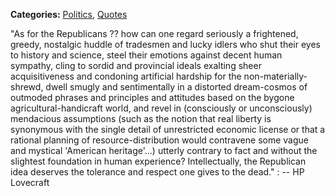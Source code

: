 <div id="wikitext">

<span class="categories"> **Categories:**
[Politics](http://wiki.tamouse.org?n=Category.Politics),
[Quotes](http://wiki.tamouse.org?n=Category.Quotes)</span>

<div class="vspace">

</div>

"As for the Republicans ?? how can one regard seriously a frightened, greedy, nostalgic huddle of tradesmen and lucky idlers who shut their eyes to history and science, steel their emotions against decent human sympathy, cling to sordid and provincial ideals exalting sheer acquisitiveness and condoning artificial hardship for the non-materially-shrewd, dwell smugly and sentimentally in a distorted dream-cosmos of outmoded phrases and principles and attitudes based on the bygone agricultural-handicraft world, and revel in (consciously or unconsciously) mendacious assumptions (such as the notion that real liberty is synonymous with the single detail of unrestricted economic license or that a rational planning of resource-distribution would contravene some vague and mystical 'American heritage'...) utterly contrary to fact and without the slightest foundation in human experience? Intellectually, the Republican idea deserves the tolerance and respect one gives to the dead."
:   -- HP Lovecraft

<div class="vspace">

</div>

<div style="display: none;">

Uncomment if you're going to use tags for this page.

<span class="tags"> **Tags:** </span>
<div class="tags">

[](?action=tags&tag=)

</div>

</div>

</div>
